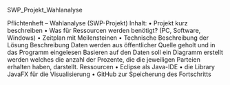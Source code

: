 SWP_Projekt_Wahlanalyse

Pflichtenheft – Wahlanalyse (SWP-Projekt)
Inhalt:
•	Projekt kurz beschreiben
•	Was für Ressourcen werden benötigt? (PC, Software, Windows)
•	Zeitplan mit Meilensteinen
•	Technische Beschreibung der Lösung
Beschreibung
Daten werden aus öffentlicher Quelle geholt und in das Programm eingelesen
Basieren auf den Daten soll ein Diagramm erstellt werden welches die anzahl der Prozente, die die jeweiligen Parteien erhalten haben, darstellt.
Ressourcen
•	Eclipse als Java-IDE
•	die Library JavaFX für die Visualisierung
•	GitHub zur Speicherung des Fortschritts



